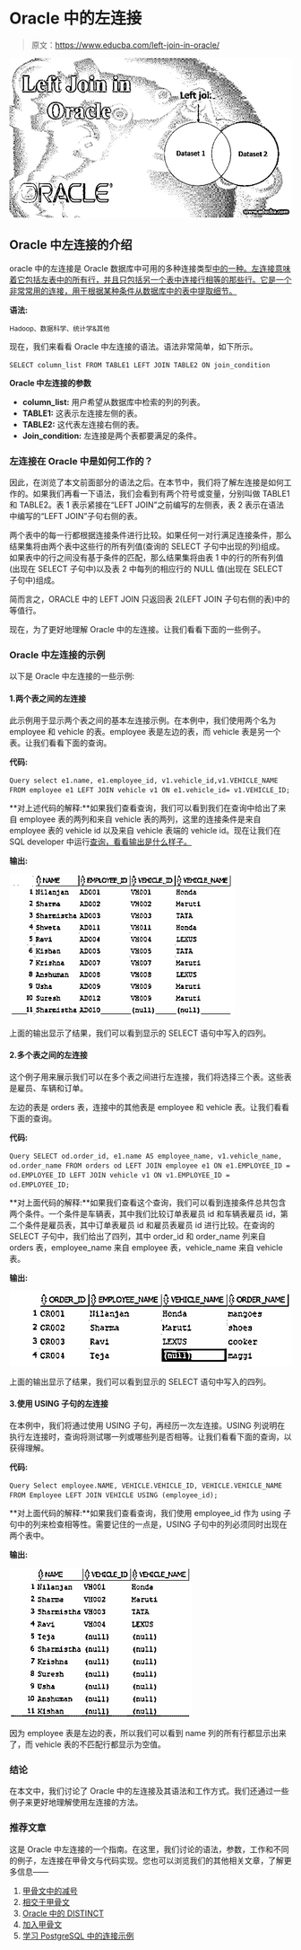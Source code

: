 # Oracle 中的左连接

> 原文：<https://www.educba.com/left-join-in-oracle/>

![left join in oracle](img/80ec2961f0bf11d9894b5a35d667d03e.png)



## Oracle 中左连接的介绍

oracle 中的左连接是 Oracle 数据库中可用的多种连接类型[中的一种。左连接意味着它包括左表中的所有行，并且只包括另一个表中连接行相等的那些行。它是一个非常常用的连接，用于根据某种条件从数据库中的表中提取细节。](https://www.educba.com/what-is-oracle-database/)

**语法:**

<small>Hadoop、数据科学、统计学&其他</small>

现在，我们来看看 Oracle 中左连接的语法。语法非常简单，如下所示。

`SELECT
column_list
FROM
TABLE1
LEFT JOIN TABLE2 ON
join_condition`

**Oracle 中左连接的参数**

*   **column_list:** 用户希望从数据库中检索的列的列表。
*   **TABLE1:** 这表示左连接左侧的表。
*   **TABLE2:** 这代表左连接右侧的表。
*   **Join_condition:** 左连接是两个表都要满足的条件。

### 左连接在 Oracle 中是如何工作的？

因此，在浏览了本文前面部分的语法之后。在本节中，我们将了解左连接是如何工作的。如果我们再看一下语法，我们会看到有两个符号或变量，分别叫做 TABLE1 和 TABLE2。表 1 表示紧接在“LEFT JOIN”之前编写的左侧表，表 2 表示在语法中编写的“LEFT JOIN”子句右侧的表。

两个表中的每一行都根据连接条件进行比较。如果任何一对行满足连接条件，那么结果集将由两个表中这些行的所有列值(查询的 SELECT 子句中出现的列)组成。如果表中的行之间没有基于条件的匹配，那么结果集将由表 1 中的行的所有列值(出现在 SELECT 子句中)以及表 2 中每列的相应行的 NULL 值(出现在 SELECT 子句中)组成。

简而言之，ORACLE 中的 LEFT JOIN 只返回表 2(LEFT JOIN 子句右侧的表)中的等值行。

现在，为了更好地理解 Oracle 中的左连接。让我们看看下面的一些例子。

### Oracle 中左连接的示例

以下是 Oracle 中左连接的一些示例:

#### 1.两个表之间的左连接

此示例用于显示两个表之间的基本左连接示例。在本例中，我们使用两个名为 employee 和 vehicle 的表。employee 表是左边的表，而 vehicle 表是另一个表。让我们看看下面的查询。

**代码:**

`Query
select e1.name, e1.employee_id,
v1.vehicle_id,v1.VEHICLE_NAME
FROM
employee e1 LEFT JOIN vehicle v1
ON
e1.vehicle_id= v1.VEHICLE_ID;`

**对上述代码的解释:**如果我们查看查询，我们可以看到我们在查询中给出了来自 employee 表的两列和来自 vehicle 表的两列，这里的连接条件是来自 employee 表的 vehicle id 以及来自 vehicle 表端的 vehicle id。现在让我们在 SQL developer 中运行[查询，看看输出是什么样子。](https://www.educba.com/what-is-sql-developer/)

**输出:**

![Left Join in Oracle - 1](img/bf28ba0f5625da70b057346db6ced79a.png)



上面的输出显示了结果，我们可以看到显示的 SELECT 语句中写入的四列。

#### 2.多个表之间的左连接

这个例子用来展示我们可以在多个表之间进行左连接，我们将选择三个表。这些表是雇员、车辆和订单。

左边的表是 orders 表，连接中的其他表是 employee 和 vehicle 表。让我们看看下面的查询。

**代码:**

`Query
SELECT
od.order_id,
e1.name AS employee_name,
v1.vehicle_name,
od.order_name
FROM
orders od
LEFT JOIN employee e1 ON
e1.EMPLOYEE_ID = od.EMPLOYEE_ID
LEFT JOIN vehicle v1 ON
v1.EMPLOYEE_ID = od.EMPLOYEE_ID;`

**对上面代码的解释:**如果我们查看这个查询，我们可以看到连接条件总共包含两个条件。一个条件是车辆表，其中我们比较订单表雇员 id 和车辆表雇员 id，第二个条件是雇员表，其中订单表雇员 id 和雇员表雇员 id 进行比较。在查询的 SELECT 子句中，我们给出了四列，其中 order_id 和 order_name 列来自 orders 表，employee_name 来自 employee 表，vehicle_name 来自 vehicle 表。

**输出:**

![Left Join in Oracle - 2](img/3365ed1ac10aaee291f65310c7f9c739.png)



上面的输出显示了结果，我们可以看到显示的 SELECT 语句中写入的四列。

#### 3.使用 USING 子句的左连接

在本例中，我们将通过使用 USING 子句，再经历一次左连接。USING 列说明在执行左连接时，查询将测试哪一列或哪些列是否相等。让我们看看下面的查询，以获得理解。

**代码:**

`Query
Select
employee.NAME,
VEHICLE.VEHICLE_ID,
VEHICLE.VEHICLE_NAME
FROM
Employee LEFT JOIN VEHICLE USING (employee_id);`

**对上面代码的解释:**如果我们查看查询，我们使用 employee_id 作为 using 子句中的列来检查相等性。需要记住的一点是，USING 子句中的列必须同时出现在两个表中。

**输出:**

![with USING Clause](img/b480ace33470917ad3e22a2bb9360e76.png)



因为 employee 表是左边的表，所以我们可以看到 name 列的所有行都显示出来了，而 vehicle 表的不匹配行都显示为空值。

### 结论

在本文中，我们讨论了 Oracle 中的左连接及其语法和工作方式。我们还通过一些例子来更好地理解使用左连接的方法。

### 推荐文章

这是 Oracle 中左连接的一个指南。在这里，我们讨论的语法，参数，工作和不同的例子，左连接在甲骨文与代码实现。您也可以浏览我们的其他相关文章，了解更多信息——

1.  [甲骨文中的减号](https://www.educba.com/minus-in-oracle/)
2.  [相交于甲骨文](https://www.educba.com/intersect-in-oracle/)
3.  [Oracle 中的 DISTINCT](https://www.educba.com/distinct-in-oracle/)
4.  [加入甲骨文](https://www.educba.com/joins-in-oracle/)
5.  [学习 PostgreSQL 中的连接示例](https://www.educba.com/joins-in-postgresql/)





